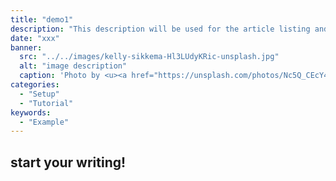 ```yaml
---
title: "demo1"
description: "This description will be used for the article listing and search results on Google."
date: "xxx"
banner:
  src: "../../images/kelly-sikkema-Hl3LUdyKRic-unsplash.jpg"
  alt: "image description"
  caption: 'Photo by <u><a href="https://unsplash.com/photos/Nc5Q_CEcY44">Florian Olivo</a></u>'
categories:
  - "Setup"
  - "Tutorial"
keywords:
  - "Example"
---
```


## start your writing!
